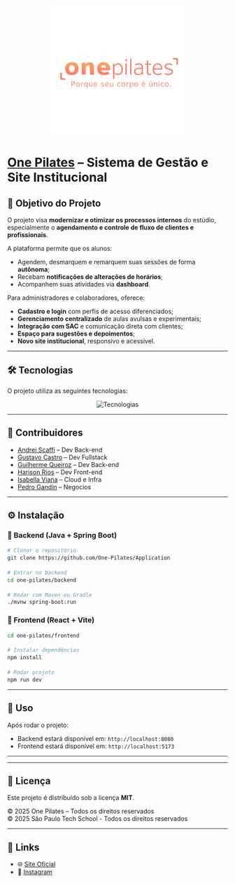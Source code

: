 <p align="center">
  <img src="./logoOriginal.png" alt="One Pilates Logo" width="300"/>
</p>

# [One Pilates](https://onepilates.com.br/site/) – Sistema de Gestão e Site Institucional

## 🎯 Objetivo do Projeto
O projeto visa **modernizar e otimizar os processos internos** do estúdio, especialmente o **agendamento e controle de fluxo de clientes e profissionais**.  

A plataforma permite que os alunos:
- Agendem, desmarquem e remarquem suas sessões de forma **autônoma**;  
- Recebam **notificações de alterações de horários**;  
- Acompanhem suas atividades via **dashboard**.  

Para administradores e colaboradores, oferece:
- **Cadastro e login** com perfis de acesso diferenciados;  
- **Gerenciamento centralizado** de aulas avulsas e experimentais;  
- **Integração com SAC** e comunicação direta com clientes;  
- **Espaço para sugestões e depoimentos**;  
- **Novo site institucional**, responsivo e acessível.

---

## 🛠 Tecnologias
O projeto utiliza as seguintes tecnologias:  

<div align="center">
  <img src="https://skillicons.dev/icons?i=java,spring,react,vite,nodejs,mysql" alt="Tecnologias" />
  <br />
</div>

---

## 👥 Contribuidores  
- [Andrei Scaffi](https://github.com/) –  Dev Back-end
- [Gustavo Castro](https://github.com/GustCastro) –  Dev Fullstack
- [Guilherme Queiroz](https://github.com/Guilherme-Queiroz-lima) – Dev Back-end
- [Harison Rios](https://github.com/HarisonRios) – Dev Front-end
- [Isabella Viana](https://github.com/isabella-viana) – Cloud e Infra
- [Pedro Gandin](https://github.com/) – Negocios 

---

## ⚙️ Instalação  

### 🔹 Backend (Java + Spring Boot)  
```bash
# Clonar o repositório
git clone https://github.com/One-Pilates/Application

# Entrar no backend
cd one-pilates/backend

# Rodar com Maven ou Gradle
./mvnw spring-boot:run
```

### 🔹 Frontend (React + Vite)  
```bash
cd one-pilates/frontend

# Instalar dependências
npm install

# Rodar projeto
npm run dev
```

---

## 🚀 Uso  
Após rodar o projeto:  
- Backend estará disponível em: `http://localhost:8080`  
- Frontend estará disponível em: `http://localhost:5173`  

---

---

## 📄 Licença  

Este projeto é distribuído sob a licença **MIT**.  

© 2025 One Pilates – Todos os direitos reservados  
© 2025 São Paulo Tech School - Todos os direitos reservados  


---

## 🔗 Links  
- 🌐 [Site Oficial](https://onepilates.com.br/site/)  
- 📸 [Instagram](https://www.instagram.com/one_pilates/?hl=pt)  